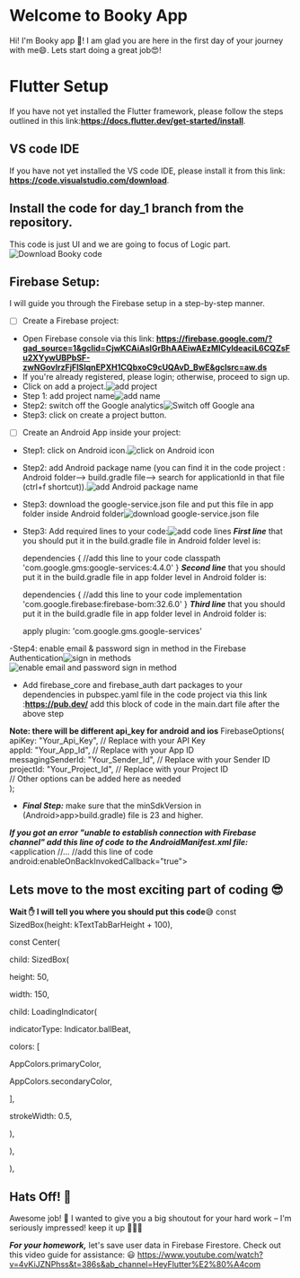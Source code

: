 # Welcome to Booky App

Hi! I'm Booky app 👋!
I am glad you are here in the first day of your journey with me😄.
Lets start doing a great job😍!



# Flutter Setup

If you have not yet installed the Flutter framework, please follow the steps outlined in this link:**https://docs.flutter.dev/get-started/install**.

## VS code IDE

If you have not yet installed the VS code IDE, please install it from this link:
**https://code.visualstudio.com/download**.

## Install the code for day_1 branch from the repository.

This code is just UI and we are going to focus of Logic part. ![Download Booky code](https://askcloudarchitech.com/posts/tutorials/how-to-download-files-github/code-dropdown-zoom_huc3e0b416084c77df9873243bc51b9140_67546_0x1800_resize_q90_bgffffff_box_3.jpg)


## Firebase Setup:

I will guide you through the Firebase setup in a step-by-step manner.

 - [ ] Create a Firebase project:
 - Open Firebase console via this link: **https://firebase.google.com/?gad_source=1&gclid=CjwKCAiAsIGrBhAAEiwAEzMlCyldeaciL6CQZsFu2XYywUBPbSF-zwNGovlrzFjFISlqnEPXH1CQbxoC9cUQAvD_BwE&gclsrc=aw.ds**
 - If you're already registered, please login; otherwise, proceed to sign up.
 - Click on add a project.![add project](https://images.autiller.com/website/images/firebase-create-project.png)
 - Step 1: add project name![add name](https://media.geeksforgeeks.org/wp-content/uploads/20201225215333/Screenshot204.png)
 - Step2: switch off the Google analytics![Switch off Google ana](https://media.geeksforgeeks.org/wp-content/uploads/20201225215330/Screenshot205.png)
 - Step3: click on create a project button.
 
 - [ ] Create an Android App inside your project:
 - Step1: click on Android icon.![click on Android icon](https://firebase.google.com/static/docs/projects/images/firebase_console_overview.png?hl=pt-br)
 - Step2: add Android package name (you can find it in the code project : Android folder--> build.gradle file--> search for applicationId in that file (ctrl+f shortcut)).![add Android package name](https://images.ctfassets.net/piwi0eufbb2g/2OF4OLhxkbFj0WVVlsjave/b45d591bd731dd4bf465d58051ee87b3/Introduction_to_Firebase_And_How_to_Add_Firebase_to_App_-_ss16.png)
 - Step3: download the google-service.json file and put this file in app folder inside Android folder![download google-service.json file](https://media.geeksforgeeks.org/wp-content/uploads/3rd.png)
 - Step3: Add required lines to your code:![add code lines](https://alphatech.technology/images/posts/how-to-services-json/services-json-07.jpg)
***First line*** that you should put it in the build.gradle file in Android folder level is:

    dependencies {
    //add this line to your code
    classpath 'com.google.gms:google-services:4.4.0'
    }
***Second line*** that you should put it in the build.gradle file in app folder level in Android folder is:

    dependencies {
    //add this line to your code
implementation 'com.google.firebase:firebase-bom:32.6.0'
}
***Third line*** that you should put it in the build.gradle file in app folder level in Android folder is:

    apply plugin: 'com.google.gms.google-services'
    

 -Step4: enable email & password sign in method in the Firebase Authentication![sign in methods](https://miro.medium.com/v2/resize:fit:1400/1*ezS_zR2Fp_gkaTIFrNVzfw.png)
![enable email and password sign in method](https://s3-ap-southeast-1.amazonaws.com/djamblog/article-240120143016.png)
 - Add firebase_core and firebase_auth dart packages to your dependencies in pubspec.yaml file in the code project via this link :**https://pub.dev/**
 add this block of code in the main.dart file after the above step
 
**Note: there will be different api_key for android and ios** 
    FirebaseOptions(  
apiKey: "Your_Api_Key", // Replace with your API Key  
appId: "Your_App_Id", // Replace with your App ID  
messagingSenderId: "Your_Sender_Id", // Replace with your Sender ID  
projectId: "Your_Project_Id", // Replace with your Project ID  
// Other options can be added here as needed  
);

 - ***Final Step:*** make sure that the minSdkVersion in (Android>app>build.gradle) file is 23 and higher.
 
 ***If you got an error "unable to establish connection with Firebase channel" add this line of code to the AndroidManifest.xml file:***
    <application
//...
//add this line of code
android:enableOnBackInvokedCallback="true">

## Lets move to the most exciting part of coding 😎
**Wait ✋ I will tell you where you should put this code**😅
    const  SizedBox(height:  kTextTabBarHeight  +  100),

const  Center(

child:  SizedBox(

height:  50,

width:  150,

child:  LoadingIndicator(

indicatorType:  Indicator.ballBeat,

colors: [

AppColors.primaryColor,

AppColors.secondaryColor,

],

strokeWidth:  0.5,

),

),

),

## Hats Off! 🥳

Awesome job! 🌟 I wanted to give you a big shoutout for your hard work – I'm seriously impressed!  keep it up 👏👏👏

***For your homework,*** let's save user data in Firebase Firestore. Check out this video guide for assistance: 😃
https://www.youtube.com/watch?v=4vKiJZNPhss&t=386s&ab_channel=HeyFlutter%E2%80%A4com